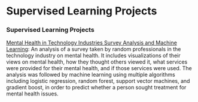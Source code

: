 # Supervised Learning Projects
### Supervised Learning Projects
[Mental Health in Technology Industries Survey Analysis and Machine Learning](https://github.com/GenTaylor/SupervisedLearningProjects/blob/master/Mental%20Health%20in%20Technology%20Industries%20Survey%20Analysis%20and%20Machine%20Learning.ipynb): 
An analysis of a survey taken by random professionals in the technology industry on mental health. It includes visualizations of their views on mental health, how they thought others viewed it, what services were provided for their mental health, and if those services were used. The analysis was followed by machine learning using multiple algorithms including logistic regression, random forest, support vector machines, and gradient boost, in order to predict whether a person sought treatment for mental health issues.
